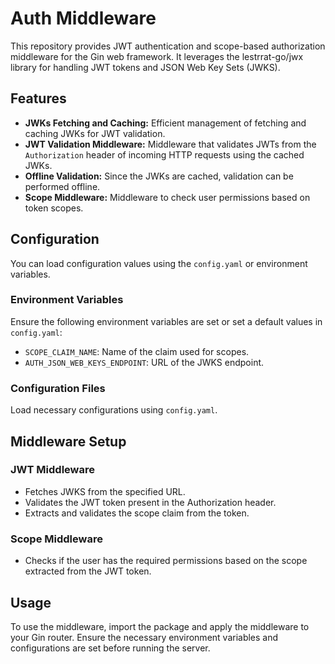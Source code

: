 # Auth Middleware
This repository provides JWT authentication and scope-based authorization middleware for the Gin web framework. 
It leverages the lestrrat-go/jwx library for handling JWT tokens and JSON Web Key Sets (JWKS).

## Features
- **JWKs Fetching and Caching:** Efficient management of fetching and caching JWKs for JWT validation.
- **JWT Validation Middleware:** Middleware that validates JWTs from the `Authorization` header of incoming HTTP requests using the cached JWKs.
- **Offline Validation:** Since the JWKs are cached, validation can be performed offline.
- **Scope Middleware:**  Middleware to check user permissions based on token scopes.

## Configuration
You can load configuration values using the `config.yaml` or environment variables.

### Environment Variables
Ensure the following environment variables are set or set a default values in `config.yaml`:
- `SCOPE_CLAIM_NAME`: Name of the claim used for scopes.
- `AUTH_JSON_WEB_KEYS_ENDPOINT`: URL of the JWKS endpoint.

### Configuration Files
Load necessary configurations using `config.yaml`.

## Middleware Setup

### JWT Middleware
- Fetches JWKS from the specified URL.
- Validates the JWT token present in the Authorization header.
- Extracts and validates the scope claim from the token.

### Scope Middleware
- Checks if the user has the required permissions based on the scope extracted from the JWT token.

## Usage
To use the middleware, import the package and apply the middleware to your Gin router. 
Ensure the necessary environment variables and configurations are set before running the server.